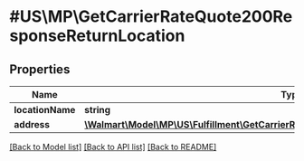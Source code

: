 # #US\MP\GetCarrierRateQuote200ResponseReturnLocation

## Properties

Name | Type | Description | Notes
------------ | ------------- | ------------- | -------------
**locationName** | **string** |  |
**address** | [**\Walmart\Model\MP\US\Fulfillment\GetCarrierRateQuote200ResponseOriginLocationAddress**](GetCarrierRateQuote200ResponseOriginLocationAddress.md) |  |


[[Back to Model list]](../) [[Back to API list]](../../Api/US/MP) [[Back to README]](../../README.md)
